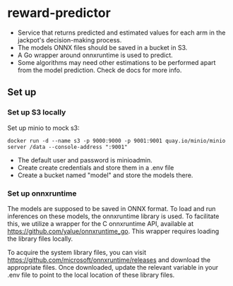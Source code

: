 # reward-predictor

- Service that returns predicted and estimated values for each arm in the jackpot's decision-making process.
- The models ONNX files should be saved in a bucket in S3.
- A Go wrapper around onnxruntime is used to predict.
- Some algorithms may need other estimations to be performed apart from the model prediction. Check de docs
for more info.

## Set up

### Set up S3 locally
Set up minio to mock s3:
```
docker run -d --name s3 -p 9000:9000 -p 9001:9001 quay.io/minio/minio server /data --console-address ":9001"
```
- The default user and password is minioadmin.
- Create create credentials and store them in a .env file 
- Create a bucket named "model" and store the models there.

### Set up onnxruntime
The models are supposed to be saved in ONNX format. To load and run inferences on these models, the 
onnxruntime library is used. To facilitate this, we utilize a wrapper for the C onnxruntime API, available 
at https://github.com/yalue/onnxruntime_go. This wrapper requires loading the library files locally.

To acquire the system library files, you can visit https://github.com/microsoft/onnxruntime/releases and 
download the appropriate files. Once downloaded, update the relevant variable in your .env file to point to 
the local location of these library files.


